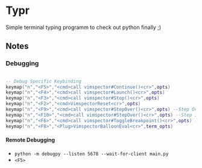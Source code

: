 # Typr
Simple terminal typing programm to check out python finally ;)

## Notes

### Debugging
```lua

-- Debug Specific Keybinding
keymap("n","<F5>","<cmd>call vimspector#Continue()<cr>",opts)
keymap("n","<F4>","<cmd>call vimspector#Launch()<cr>",opts)
keymap("n","<F3>","<cmd>call vimspector#Stop()<cr>",opts)
keymap("n","<F2>","<cmd>VimspectorReset<cr>",opts)
keymap("n","<F9>","<cmd>call vimspector#StepOver()<cr>",opts) --Step Over
keymap("n","<F10>","<cmd>call vimspector#StepOver()<cr>",opts) --Step Into
keymap("n","<F6>","<cmd>call vimspector#ToggleBreakpoint()<cr>",opts) --Toggle Breakpoint
keymap("n","<F8>","<Plug>VimspectorBalloonEval<cr>",term_opts)

```
#### Remote Debugging

- `python -m debugpy --listen 5678 --wait-for-client main.py` 
- `<F5>`
